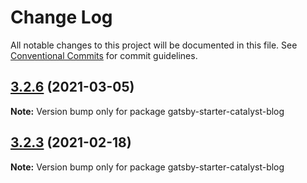 # Change Log

All notable changes to this project will be documented in this file.
See [Conventional Commits](https://conventionalcommits.org) for commit guidelines.

## [3.2.6](https://github.com/ehowey/gatsby-starter-catalyst-blog/compare/gatsby-starter-catalyst-blog@3.2.5...gatsby-starter-catalyst-blog@3.2.6) (2021-03-05)

**Note:** Version bump only for package gatsby-starter-catalyst-blog





## [3.2.3](https://github.com/ehowey/gatsby-starter-catalyst-blog/compare/gatsby-starter-catalyst-blog@3.2.2...gatsby-starter-catalyst-blog@3.2.3) (2021-02-18)

**Note:** Version bump only for package gatsby-starter-catalyst-blog
